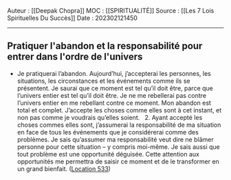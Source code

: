 Auteur : [[Deepak Chopra]]
MOC : [[SPIRITUALITÉ]]
Source : [[Les 7 Lois Spirituelles Du Succès]]
Date : 202302121450
***

## Pratiquer l'abandon et la responsabilité pour entrer dans l'ordre de l'univers
- Je pratiquerai l’abandon. Aujourd’hui, j’accepterai les personnes, les situations, les circonstances et les événements comme ils se présentent. Je saurai que ce moment est tel qu’il doit être, parce que l’univers entier est tel qu’il doit être. Je ne me rebellerai pas contre l’univers entier en me rebellant contre ce moment. Mon abandon est total et complet. J’accepte les choses comme elles sont à cet instant, et non pas comme je voudrais qu’elles soient.   2. Ayant accepté les choses commes elles sont, j’assumerai la responsabilité de ma situation en face de tous les événements que je considérerai comme des problèmes. Je sais qu’assumer ma responsabilité veut dire ne blâmer personne pour cette situation – y compris moi-même. Je sais aussi que tout problème est une opportunité déguisée. Cette attention aux opportunités me permettra de saisir ce moment et de le transformer en un grand bienfait. ([Location 533](https://readwise.io/to_kindle?action=open&asin=B00QV4J9TC&location=533))